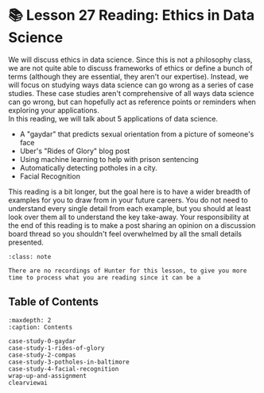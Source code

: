 # 📚 Lesson 27 Reading: Ethics in Data Science
We will discuss ethics in data science. Since this is not a philosophy class, we are not quite able to discuss frameworks of ethics or define a bunch of terms (although they are essential, they aren't our expertise). Instead, we will focus on studying ways data science can go wrong as a series of case studies. These case studies aren't comprehensive of all ways data science can go wrong, but can hopefully act as reference points or reminders when exploring your applications.  
In this reading, we will talk about 5 applications of data science.  
-  A "gaydar" that predicts sexual orientation from a picture of someone's face  
-  Uber's "Rides of Glory" blog post  
-  Using machine learning to help with prison sentencing  
-  Automatically detecting potholes in a city.  
-  Facial Recognition  


This reading is a bit longer, but the goal here is to have a wider breadth of examples for you to draw from in your future careers. You do not need to understand every single detail from each example, but you should at least look over them all to understand the key take-away. Your responsibility at the end of this reading is to make a post sharing an opinion on a discussion board thread so you shouldn't feel overwhelmed by all the small details presented.  

```{admonition} Note
:class: note

There are no recordings of Hunter for this lesson, to give you more time to process what you are reading since it can be a

```



## Table of Contents

```{toctree}
:maxdepth: 2
:caption: Contents

case-study-0-gaydar
case-study-1-rides-of-glory
case-study-2-compas
case-study-3-potholes-in-baltimore
case-study-4-facial-recognition
wrap-up-and-assignment
clearviewai
```